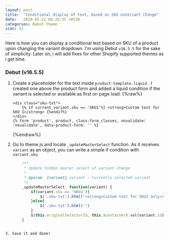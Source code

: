 ```yaml
---
layout: post
title:  "Conditional display of text, based on SKU onVariant Change"
date:   2020-05-22 08:26:35 +0530
categories: Debut-theme
icon: 22
---
```


Here is how you can display a conditional text based on SKU of a product upon changing the variant dropdown. I'm using Debut `v16.5.5` for the sake of simplicity. Later on, i will add fixes for other Shopify supported themes as i get time.

### Debut (v16.5.5)

1. Create a placeholder for the text inside `product-template.liquid` . I created one above the product form and added a liquid condition if the variant is selected or available as first on page load.
    {%raw%}
    ```liquid
    <div class="sku-txt">
        {% if current_variant.sku == 'SKU1'%} <strong>Custom text for SKU 1</strong> {%endif%}
    </div>
    {% form 'product', product, class:form_classes, novalidate: 'novalidate', data-product-form: '' %}
    ```
    {%endraw%}

2. Go to theme.js and locate `_updateMasterSelect` function. As it receives `variant` as an object, you can write a simple if condition with `variant.sku`

    ``` javascript
        /**
         * Update hidden master select of variant change
         *
         * @param  {variant} variant - Currently selected variant
         */
        _updateMasterSelect: function(variant) {
            if(variant.sku == 'SKU1'){
                $('.sku-txt').html('<strong>Custom text for SKU1 only</strong>')
            }else{
                $('.sku-txt').html('')
            }
            $(this.originalSelectorId, this.$container).val(variant.id);
        }
```

3. Save it and done!